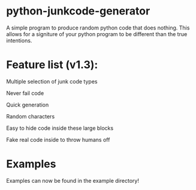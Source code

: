 # python-junkcode-generator
A simple program to produce random python code that does nothing.
This allows for a signiture of your python program to be different than the true intentions.

# Feature list (v1.3):

Multiple selection of junk code types

Never fail code

Quick generation

Random characters

Easy to hide code inside these large blocks

Fake real code inside to throw humans off

# Examples

Examples can now be found in the example directory!


